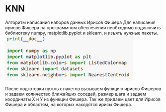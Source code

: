 # KNN
Алгоритм написания наборов данных  Ирисов Фишера
Для написания ирисов Фишера на программном обеспечении необходимо подключить библиотеку numpy, matplotlib.pyplot и sklearn, и изъять нужные пакеты. 
![](https://raw.githubusercontent.com/Vladbaranov/KNN/master/1.png)

После подготовки нужных пакетов вызываем функцию ирисов Фишеров и задаем количество ближайших соседей, размер шага и задаем координаты Х и У из функции Фишера.  Так же придаем цвет для Ирисов Фишера и областям, на которых находятся  ирисы Фишера.
